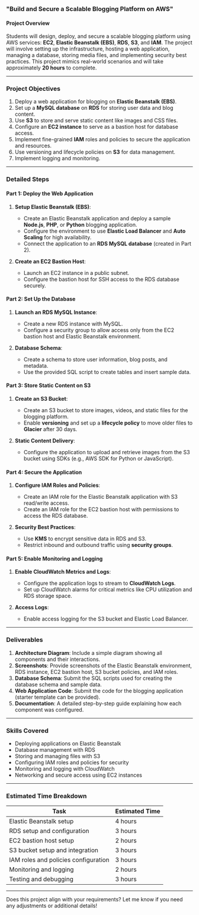 ### **"Build and Secure a Scalable Blogging Platform on AWS"**

#### **Project Overview**
Students will design, deploy, and secure a scalable blogging platform using AWS services: **EC2**, **Elastic Beanstalk (EBS)**, **RDS**, **S3**, and **IAM**. The project will involve setting up the infrastructure, hosting a web application, managing a database, storing media files, and implementing security best practices. This project mimics real-world scenarios and will take approximately **20 hours** to complete.

---

### **Project Objectives**
1. Deploy a web application for blogging on **Elastic Beanstalk (EBS)**.
2. Set up a **MySQL database** on **RDS** for storing user data and blog content.
3. Use **S3** to store and serve static content like images and CSS files.
4. Configure an **EC2 instance** to serve as a bastion host for database access.
5. Implement fine-grained **IAM** roles and policies to secure the application and resources.
6. Use versioning and lifecycle policies on **S3** for data management.
7. Implement logging and monitoring.

---

### **Detailed Steps**

#### **Part 1: Deploy the Web Application**
1. **Setup Elastic Beanstalk (EBS)**:
   - Create an Elastic Beanstalk application and deploy a sample **Node.js**, **PHP**, or **Python** blogging application.
   - Configure the environment to use **Elastic Load Balancer** and **Auto Scaling** for high availability.
   - Connect the application to an **RDS MySQL database** (created in Part 2).

2. **Create an EC2 Bastion Host**:
   - Launch an EC2 instance in a public subnet.
   - Configure the bastion host for SSH access to the RDS database securely.

#### **Part 2: Set Up the Database**
1. **Launch an RDS MySQL Instance**:
   - Create a new RDS instance with MySQL.
   - Configure a security group to allow access only from the EC2 bastion host and Elastic Beanstalk environment.

2. **Database Schema**:
   - Create a schema to store user information, blog posts, and metadata.
   - Use the provided SQL script to create tables and insert sample data.

#### **Part 3: Store Static Content on S3**
1. **Create an S3 Bucket**:
   - Create an S3 bucket to store images, videos, and static files for the blogging platform.
   - Enable **versioning** and set up a **lifecycle policy** to move older files to **Glacier** after 30 days.

2. **Static Content Delivery**:
   - Configure the application to upload and retrieve images from the S3 bucket using SDKs (e.g., AWS SDK for Python or JavaScript).

#### **Part 4: Secure the Application**
1. **Configure IAM Roles and Policies**:
   - Create an IAM role for the Elastic Beanstalk application with S3 read/write access.
   - Create an IAM role for the EC2 bastion host with permissions to access the RDS database.

2. **Security Best Practices**:
   - Use **KMS** to encrypt sensitive data in RDS and S3.
   - Restrict inbound and outbound traffic using **security groups**.

#### **Part 5: Enable Monitoring and Logging**
1. **Enable CloudWatch Metrics and Logs**:
   - Configure the application logs to stream to **CloudWatch Logs**.
   - Set up CloudWatch alarms for critical metrics like CPU utilization and RDS storage space.

2. **Access Logs**:
   - Enable access logging for the S3 bucket and Elastic Load Balancer.

---

### **Deliverables**
1. **Architecture Diagram**: Include a simple diagram showing all components and their interactions.
2. **Screenshots**: Provide screenshots of the Elastic Beanstalk environment, RDS instance, EC2 bastion host, S3 bucket policies, and IAM roles.
3. **Database Schema**: Submit the SQL scripts used for creating the database schema and sample data.
4. **Web Application Code**: Submit the code for the blogging application (starter template can be provided).
5. **Documentation**: A detailed step-by-step guide explaining how each component was configured.

---

### **Skills Covered**
- Deploying applications on Elastic Beanstalk
- Database management with RDS
- Storing and managing files with S3
- Configuring IAM roles and policies for security
- Monitoring and logging with CloudWatch
- Networking and secure access using EC2 instances

---

### **Estimated Time Breakdown**
| Task                                   | Estimated Time |
|----------------------------------------|----------------|
| Elastic Beanstalk setup                | 4 hours        |
| RDS setup and configuration            | 3 hours        |
| EC2 bastion host setup                 | 2 hours        |
| S3 bucket setup and integration        | 3 hours        |
| IAM roles and policies configuration   | 3 hours        |
| Monitoring and logging                 | 2 hours        |
| Testing and debugging                  | 3 hours        |

---

Does this project align with your requirements? Let me know if you need any adjustments or additional details!
